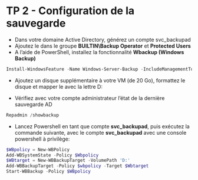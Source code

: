 # TP 2 - Configuration de la sauvegarde

* Dans votre domaine Active Directory, générez un compte svc_backupad
* Ajoutez le dans le groupe **BUILTIN\Backup Operator** et **Protected Users**
* A l’aide de PowerShell, installez la fonctionnalité **Wbackup (Windows Backup)**

```powershell
Install-WindowsFeature -Name Windows-Server-Backup -IncludeManagementTools
```

* Ajoutez un disque supplémentaire à votre VM (de 20 Go), formattez le disque et mapper le avec la lettre D:

* Vérifiez avec votre compte administrateur l’état de la dernière sauvegarde AD
```powershell
Repadmin /showbackup
```

* Lancez Powershell en tant que compte **svc_backupad**, puis exécutez la commande suivante, avec le compte **svc_backupad** avec une console powershell à privilège:
```powershell
$WBpolicy = New-WBPolicy
Add-WBSystemState -Policy $Wbpolicy
$WBtarget = New-WBBackupTarget -VolumePath 'D:'
Add-WBBackupTarget -Policy $wbpolicy -Target $Wbtarget
Start-WBBackup -Policy $WBpolicy
```
